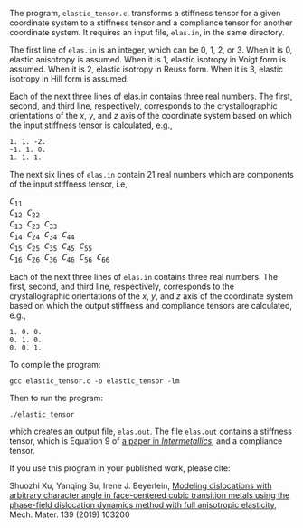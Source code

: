 The program, `elastic_tensor.c`, transforms a stiffness tensor for a given coordinate system to a stiffness tensor and a compliance tensor for another coordinate system. It requires an input file, `elas.in`, in the same directory.

The first line of `elas.in` is an integer, which can be 0, 1, 2, or 3. When it is 0, elastic anisotropy is assumed. When it is 1, elastic isotropy in Voigt form is assumed. When it is 2, elastic isotropy in Reuss form. When it is 3, elastic isotropy in Hill form is assumed.

Each of the next three lines of elas.in contains three real numbers. The first, second, and third line, respectively, corresponds to the crystallographic orientations of the _x_, _y_, and _z_ axis of the coordinate system based on which the input stiffness tensor is calculated, e.g.,

	1. 1. -2.
	-1. 1. 0.
	1. 1. 1.

The next six lines of `elas.in` contain 21 real numbers which are components of the input stiffness tensor, i.e,

<pre>
<i>C</i><sub>11</sub>
<i>C</i><sub>12</sub> <i>C</i><sub>22</sub>
<i>C</i><sub>13</sub> <i>C</i><sub>23</sub> <i>C</i><sub>33</sub>
<i>C</i><sub>14</sub> <i>C</i><sub>24</sub> <i>C</i><sub>34</sub> <i>C</i><sub>44</sub>
<i>C</i><sub>15</sub> <i>C</i><sub>25</sub> <i>C</i><sub>35</sub> <i>C</i><sub>45</sub> <i>C</i><sub>55</sub>
<i>C</i><sub>16</sub> <i>C</i><sub>26</sub> <i>C</i><sub>36</sub> <i>C</i><sub>46</sub> <i>C</i><sub>56</sub> <i>C</i><sub>66</sub>
</pre>

Each of the next three lines of `elas.in` contains three real numbers. The first, second, and third line, respectively, corresponds to the crystallographic orientations of the _x_, _y_, and _z_ axis of the coordinate system based on which the output stiffness and compliance tensors are calculated, e.g.,

	1. 0. 0.
	0. 1. 0.
	0. 0. 1.

To compile the program:

	gcc elastic_tensor.c -o elastic_tensor -lm

Then to run the program:

	./elastic_tensor

which creates an output file, `elas.out`. The file `elas.out` contains a stiffness tensor, which is Equation 9 of [a paper in _Intermetallics_](http://dx.doi.org/10.1016/j.intermet.2020.106844), and a compliance tensor.

If you use this program in your published work, please cite:

Shuozhi Xu, Yanqing Su, Irene J. Beyerlein, [Modeling dislocations with arbitrary character angle in face-centered cubic transition metals using the phase-field dislocation dynamics method with full anisotropic elasticity](http://dx.doi.org/10.1016/j.mechmat.2019.103200), Mech. Mater. 139 (2019) 103200

